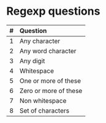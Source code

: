 # Regexp questions

| #   | Question              |
| :-- | :-------------------- |
| 1   | Any character         |
| 2   | Any word character    |
| 3   | Any digit             |
| 4   | Whitespace            |
| 5   | One or more of these  |
| 6   | Zero or more of these |
| 7   | Non whitespace        |
| 8   | Set of characters     |
